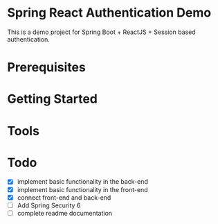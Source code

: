 # Spring React Authentication Demo
This is a demo project for Spring Boot + ReactJS + Session based authentication.

# Prerequisites

# Getting Started

# Tools

# Todo
- [x] implement basic functionality in the back-end
- [x] implement basic functionality in the front-end
- [x] connect front-end and back-end
- [ ] Add Spring Security 6
- [ ] complete readme documentation
